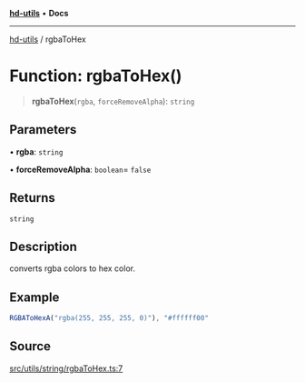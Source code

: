 [**hd-utils**](../README.md) • **Docs**

***

[hd-utils](../globals.md) / rgbaToHex

# Function: rgbaToHex()

> **rgbaToHex**(`rgba`, `forceRemoveAlpha`): `string`

## Parameters

• **rgba**: `string`

• **forceRemoveAlpha**: `boolean`= `false`

## Returns

`string`

## Description

converts rgba colors to hex color.

## Example

```ts
RGBAToHexA("rgba(255, 255, 255, 0)"), "#ffffff00"
```

## Source

[src/utils/string/rgbaToHex.ts:7](https://github.com/AhmadHddad/h-utils/blob/f7bb9ae71f981ffef49079271b9540862594b7e6/src/utils/string/rgbaToHex.ts#L7)

